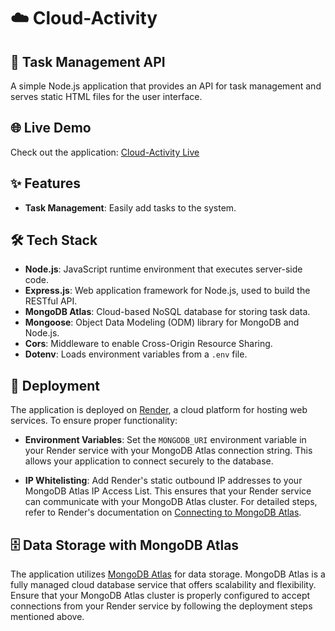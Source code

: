 # ☁️ Cloud-Activity

## 📝 Task Management API

A simple Node.js application that provides an API for task management and serves static HTML files for the user interface.

## 🌐 Live Demo

Check out the application: [Cloud-Activity Live](https://cloud-activity-1.onrender.com/)

## ✨ Features

- **Task Management**: Easily add tasks to the system.

## 🛠️ Tech Stack

- **Node.js**: JavaScript runtime environment that executes server-side code.
- **Express.js**: Web application framework for Node.js, used to build the RESTful API.
- **MongoDB Atlas**: Cloud-based NoSQL database for storing task data.
- **Mongoose**: Object Data Modeling (ODM) library for MongoDB and Node.js.
- **Cors**: Middleware to enable Cross-Origin Resource Sharing.
- **Dotenv**: Loads environment variables from a `.env` file.

## 🚀 Deployment

The application is deployed on [Render](https://render.com/), a cloud platform for hosting web services. To ensure proper functionality:

- **Environment Variables**: Set the `MONGODB_URI` environment variable in your Render service with your MongoDB Atlas connection string. This allows your application to connect securely to the database.

- **IP Whitelisting**: Add Render's static outbound IP addresses to your MongoDB Atlas IP Access List. This ensures that your Render service can communicate with your MongoDB Atlas cluster. For detailed steps, refer to Render's documentation on [Connecting to MongoDB Atlas](https://render.com/docs/connect-to-mongodb-atlas).

## 🗄️ Data Storage with MongoDB Atlas

The application utilizes [MongoDB Atlas](https://www.mongodb.com/cloud/atlas) for data storage. MongoDB Atlas is a fully managed cloud database service that offers scalability and flexibility. Ensure that your MongoDB Atlas cluster is properly configured to accept connections from your Render service by following the deployment steps mentioned above.
